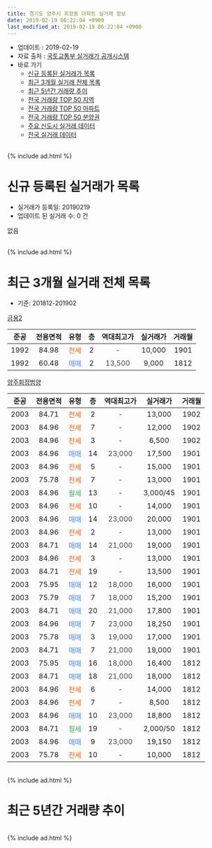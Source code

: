 ```yaml
---
title: 경기도 양주시 회정동 아파트 실거래 정보
date: 2019-02-19 06:22:04 +0900
last_modified_at: 2019-02-19 06:22:04 +0900
---
```


* 업데이트 : 2019-02-19
* 자료 출처 : [국토교통부 실거래가 공개시스템](http://rt.molit.go.kr)
* 바로 가기
    * [신규 등록된 실거래가 목록](#신규-등록된-실거래가-목록)
    * [최근 3개월 실거래 전체 목록](#최근-3개월-실거래-전체-목록)
    * [최근 5년간 거래량 추이](#최근-5년간-거래량-추이)
    * [전국 거래량 TOP 50 지역](https://ayogom.github.io/apt-trade-info/최근-3개월-전국에서-가장-거래가-많이-발생한-지역)
    * [전국 거래량 TOP 50 아파트](https://ayogom.github.io/apt-trade-info/최근-3개월-전국에서-가장-거래가-많이-발생한-아파트)
    * [전국 거래량 TOP 50 분양권](https://ayogom.github.io/apt-trade-info/최근-3개월-전국에서-가장-거래가-많이-발생한-분양권)
    * [주요 신도시 실거래 데이터](https://ayogom.github.io/apt-trade-info/주요-신도시)
    * [전국 실거래 데이터](https://ayogom.github.io/apt-trade-info/전국)
<br>
{% include ad.html %}
<br>

# 신규 등록된 실거래가 목록
* 실거래가 등록일: 20190219
* 업데이트 된 실거래 수: 0 건

없음

<br>
{% include ad.html %}
<br>

# 최근 3개월 실거래 전체 목록
* 기준: 201812-201902


[금용2](https://search.naver.com/search.naver?query=%EA%B2%BD%EA%B8%B0%EB%8F%84+%EC%96%91%EC%A3%BC%EC%8B%9C+%ED%9A%8C%EC%A0%95%EB%8F%99+%EA%B8%88%EC%9A%A92)

|준공|전용면적|유형|층|역대최고가|실거래가|거래월|
|:---:|:---:|:---:|:---:|:---:|:---:|:---:|
|1992|84.98|<span style="color:#ff5a00">전세</span>|2|<span style="color:#444444">-</span>|10,000|1901|
|1992|60.48|<span style="color:#4285f3">매매</span>|2|<span style="color:#444444">13,500</span>|9,000|1812|

[양주회정범양](https://search.naver.com/search.naver?query=%EA%B2%BD%EA%B8%B0%EB%8F%84+%EC%96%91%EC%A3%BC%EC%8B%9C+%ED%9A%8C%EC%A0%95%EB%8F%99+%EC%96%91%EC%A3%BC%ED%9A%8C%EC%A0%95%EB%B2%94%EC%96%91)

|준공|전용면적|유형|층|역대최고가|실거래가|거래월|
|:---:|:---:|:---:|:---:|:---:|:---:|:---:|
|2003|84.71|<span style="color:#ff5a00">전세</span>|2|<span style="color:#444444">-</span>|13,000|1902|
|2003|84.96|<span style="color:#ff5a00">전세</span>|7|<span style="color:#444444">-</span>|12,000|1902|
|2003|84.96|<span style="color:#ff5a00">전세</span>|3|<span style="color:#444444">-</span>|6,500|1902|
|2003|84.96|<span style="color:#4285f3">매매</span>|14|<span style="color:#444444">23,000</span>|17,500|1901|
|2003|84.96|<span style="color:#ff5a00">전세</span>|5|<span style="color:#444444">-</span>|15,000|1901|
|2003|75.78|<span style="color:#ff5a00">전세</span>|7|<span style="color:#444444">-</span>|13,000|1901|
|2003|84.96|<span style="color:#34a853">월세</span>|13|<span style="color:#444444">-</span>|3,000/45|1901|
|2003|84.96|<span style="color:#ff5a00">전세</span>|10|<span style="color:#444444">-</span>|14,000|1901|
|2003|84.96|<span style="color:#4285f3">매매</span>|14|<span style="color:#444444">23,000</span>|20,000|1901|
|2003|84.96|<span style="color:#ff5a00">전세</span>|2|<span style="color:#444444">-</span>|13,000|1901|
|2003|84.71|<span style="color:#4285f3">매매</span>|14|<span style="color:#444444">21,000</span>|19,000|1901|
|2003|84.96|<span style="color:#ff5a00">전세</span>|3|<span style="color:#444444">-</span>|13,000|1901|
|2003|84.71|<span style="color:#ff5a00">전세</span>|19|<span style="color:#444444">-</span>|13,500|1901|
|2003|75.95|<span style="color:#4285f3">매매</span>|12|<span style="color:#444444">18,000</span>|16,000|1901|
|2003|75.79|<span style="color:#4285f3">매매</span>|7|<span style="color:#444444">18,000</span>|15,200|1901|
|2003|84.71|<span style="color:#4285f3">매매</span>|20|<span style="color:#444444">21,000</span>|17,800|1901|
|2003|84.96|<span style="color:#4285f3">매매</span>|7|<span style="color:#444444">23,000</span>|18,250|1901|
|2003|75.78|<span style="color:#4285f3">매매</span>|3|<span style="color:#444444">19,000</span>|17,000|1901|
|2003|84.71|<span style="color:#4285f3">매매</span>|7|<span style="color:#444444">21,000</span>|19,000|1901|
|2003|75.95|<span style="color:#4285f3">매매</span>|16|<span style="color:#444444">18,000</span>|16,400|1812|
|2003|84.71|<span style="color:#4285f3">매매</span>|18|<span style="color:#444444">21,000</span>|18,000|1812|
|2003|84.96|<span style="color:#ff5a00">전세</span>|6|<span style="color:#444444">-</span>|14,000|1812|
|2003|84.96|<span style="color:#ff5a00">전세</span>|7|<span style="color:#444444">-</span>|8,500|1812|
|2003|84.96|<span style="color:#4285f3">매매</span>|10|<span style="color:#444444">23,000</span>|18,800|1812|
|2003|84.71|<span style="color:#34a853">월세</span>|19|<span style="color:#444444">-</span>|2,000/50|1812|
|2003|84.96|<span style="color:#4285f3">매매</span>|9|<span style="color:#444444">23,000</span>|19,150|1812|
|2003|75.78|<span style="color:#ff5a00">전세</span>|10|<span style="color:#444444">-</span>|10,000|1812|


<br>
{% include ad.html %}
<br>

# 최근 5년간 거래량 추이


<div style="width:100%;">
    <canvas id="deal_progress" height="200"></canvas>
</div>

<script>
new Chart(document.getElementById("deal_progress"), {
    type: 'line',
    data: {
        labels: ['201402','201403','201404','201405','201406','201407','201408','201409','201410','201411','201412','201501','201502','201503','201504','201505','201506','201507','201508','201509','201510','201511','201512','201601','201602','201603','201604','201605','201606','201607','201608','201609','201610','201611','201612','201701','201702','201703','201704','201705','201706','201707','201708','201709','201710','201711','201712','201801','201802','201803','201804','201805','201806','201807','201808','201809','201810','201811','201812','201901','201902'],
        datasets: [{
            label: '매매',
            pointRadius: 1,
            data: [4, 7, 6, 2, 6, 2, 7, 7, 9, 8, 4, 2, 3, 12, 17, 11, 8, 11, 4, 9, 10, 7, 6, 8, 8, 6, 6, 15, 14, 7, 4, 6, 11, 4, 6, 2, 6, 3, 8, 6, 5, 9, 14, 4, 6, 2, 4, 4, 7, 5, 6, 1, 5, 2, 9, 4, 8, 3, 5, 9, 0],
            borderColor: "rgba(255, 201, 14, 1)",
            backgroundColor: "rgba(255, 201, 14, 0.5)",
            fill: false,
            lineTension: 0
        },{
            label: '전월세',
            pointRadius: 1,
            data: [14, 8, 8, 8, 5, 10, 5, 9, 9, 7, 3, 6, 3, 9, 6, 1, 3, 8, 6, 9, 7, 5, 2, 4, 6, 7, 5, 4, 12, 0, 4, 6, 4, 4, 6, 2, 6, 2, 2, 4, 4, 3, 7, 0, 4, 2, 4, 4, 3, 5, 4, 5, 5, 1, 1, 8, 7, 6, 4, 8, 3],
            borderColor: "rgba(0, 141, 185, 1)",
            backgroundColor: "rgba(0, 141, 185, 0.5)",
            fill: false,
            lineTension: 0
        }
        ]
    },
    options: {
        responsive: true,
        title: {
            display: false
        },
        tooltips: {
            mode: 'index',
            intersect: false
        },
        hover: {
            mode: 'nearest',
            intersect: true
        },
        scales: {
            xAxes: [{
                display: true,
                scaleLabel: {
                    display: true,
                    labelString: '년/월'
                }
            }],
            yAxes: [{
                display: true,
                ticks: {
                    suggestedMin: 0,
                },
                scaleLabel: {
                    display: true,
                    labelString: '실거래 수'
                }
            }]
        }
    }
});

</script>


<br>
{% include ad.html %}
<br>

